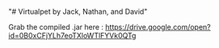 "# Virtualpet by Jack, Nathan, and David" 

Grab the compiled .jar here : https://drive.google.com/open?id=0B0xCFjYLh7eoTXloWTlFYVk0QTg
